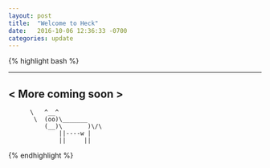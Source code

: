 ```yaml
---
layout: post
title:  "Welcome to Heck"
date:   2016-10-06 12:36:33 -0700
categories: update
---
```

{% highlight bash %}
   __________________
  < More coming soon >
   ------------------ 
          \   ^__^
           \  (oo)\_______
              (__)\       )\/\
                  ||----w |
                  ||     ||
{% endhighlight %}
